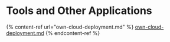 # Tools and Other Applications



{% content-ref url="own-cloud-deployment.md" %}
[own-cloud-deployment.md](own-cloud-deployment.md)
{% endcontent-ref %}
